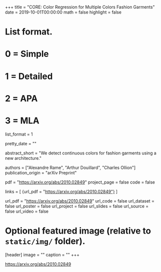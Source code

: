 +++
title = "CORE: Color Regression for Multiple Colors Fashion Garments"
date = 2019-10-01T00:00:00
math = false
highlight = false

# List format.
#   0 = Simple
#   1 = Detailed
#   2 = APA
#   3 = MLA
list_format = 1

pretty_date = ""

abstract_short = "We detect continuous colors for fashion garments using a new architecture."

authors = ["Alexandre Rame", "Arthur Douillard", "Charles Ollion"]
publication_origin = "arXiv Preprint"

pdf = "https://arxiv.org/abs/2010.02849"
project_page = false
code = false

links = [
    {url_pdf = "https://arxiv.org/abs/2010.02849"}
]

url_pdf = "https://arxiv.org/abs/2010.02849"
url_code = false
url_dataset = false
url_poster = false
url_project = false
url_slides = false
url_source = false
url_video = false

# Optional featured image (relative to `static/img/` folder).
[header]
image = ""
caption = ""
+++

https://arxiv.org/abs/2010.02849
